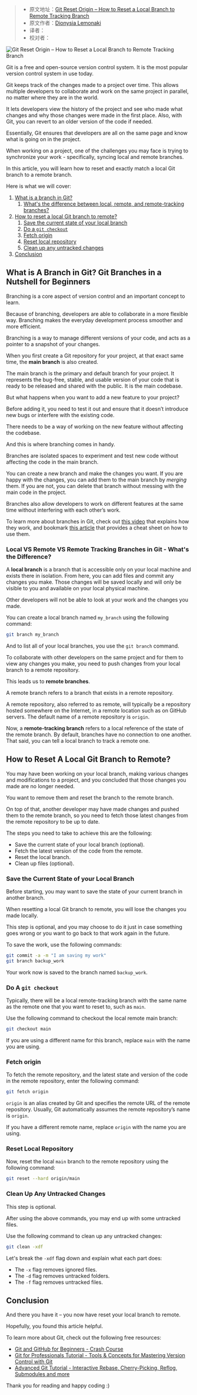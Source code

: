 > -  原文地址：[Git Reset Origin – How to Reset a Local Branch to Remote Tracking Branch](https://www.freecodecamp.org/news/git-reset-origin-how-to-reset-a-local-branch-to-remote-tracking-branch/)
> -  原文作者：[Dionysia Lemonaki](https://www.freecodecamp.org/news/author/dionysia/)
> -  译者：
> -  校对者：

![Git Reset Origin – How to Reset a Local Branch to Remote Tracking Branch](https://www.freecodecamp.org/news/content/images/size/w2000/2022/06/tanner-van-dera-oaQ2mTeaP7o-unsplash.jpg)

Git is a free and open-source version control system. It is the most popular version control system in use today.

Git keeps track of the changes made to a project over time. This allows multiple developers to collaborate and work on the same project in parallel, no matter where they are in the world.

It lets developers view the history of the project and see who made what changes and why those changes were made in the first place. Also, with Git, you can revert to an older version of the code if needed.

Essentially, Git ensures that developers are all on the same page and know what is going on in the project.

When working on a project, one of the challenges you may face is trying to synchronize your work - specifically, syncing local and remote branches.

In this article, you will learn how to reset and exactly match a local Git branch to a remote branch.

Here is what we will cover:

1.  [What is a branch in Git?](#intro)
    1.  [What's the difference between local, remote, and remote-tracking branches?](#difference)
2.  [How to reset a local Git branch to remote?](#reset)
    1.  [Save the current state of your local branch](#save)
    2.  [Do a `git checkout`](#checkout)
    3.  [Fetch origin](#fetch)
    4.  [Reset local repository](#reset-local)
    5.  [Clean up any untracked changes](#clean)
3.  [Conclusion](#conclusion)

## What is A Branch in Git? Git Branches in a Nutshell for Beginners

Branching is a core aspect of version control and an important concept to learn.

Because of branching, developers are able to collaborate in a more flexible way. Branching makes the everyday development process smoother and more efficient.

Branching is a way to manage different versions of your code, and acts as a pointer to a snapshot of your changes.

When you first create a Git repository for your project, at that exact same time, the **main branch** is also created.

The main branch is the primary and default branch for your project. It represents the bug-free, stable, and usable version of your code that is ready to be released and shared with the public. It is the main codebase.

But what happens when you want to add a new feature to your project?

Before adding it, you need to test it out and ensure that it doesn’t introduce new bugs or interfere with the existing code.

There needs to be a way of working on the new feature without affecting the codebase.

And this is where branching comes in handy.

Branches are isolated spaces to experiment and test new code without affecting the code in the main branch.

You can create a new branch and make the changes you want. If you are happy with the changes, you can add them to the main branch by _merging_ them. If you are not, you can delete that branch without messing with the main code in the project.

Branches also allow developers to work on different features at the same time without interfering with each other’s work.

To learn more about branches in Git, check out [this video](https://www.youtube.com/watch?v=e2IbNHi4uCI) that explains how they work, and bookmark [this article](https://www.freecodecamp.org/news/how-to-use-branches-in-git/) that provides a cheat sheet on how to use them.

### Local VS Remote VS Remote Tracking Branches in Git - What's the Difference?

A **local branch** is a branch that is accessible only on your local machine and exists there in isolation. From here, you can add files and commit any changes you make. Those changes will be saved locally and will only be visible to you and available on your local physical machine.

Other developers will not be able to look at your work and the changes you made.

You can create a local branch named `my_branch` using the following command:

```bash
git branch my_branch
```

And to list all of your local branches, you use the `git branch` command.

To collaborate with other developers on the same project and for them to view any changes you make, you need to push changes from your local branch to a remote repository.

This leads us to **remote branches**.

A remote branch refers to a branch that exists in a remote repository.

A remote repository, also referred to as remote, will typically be a repository hosted somewhere on the Internet, in a remote location such as on GitHub servers. The default name of a remote repository is `origin`.

Now, a **remote-tracking branch** refers to a local reference of the state of the remote branch. By default, branches have no connection to one another. That said, you can tell a local branch to track a remote one.

## How to Reset A Local Git Branch to Remote?

You may have been working on your local branch, making various changes and modifications to a project, and you concluded that those changes you made are no longer needed.

You want to remove them and reset the branch to the remote branch.

On top of that, another developer may have made changes and pushed them to the remote branch, so you need to fetch those latest changes from the remote repository to be up to date.

The steps you need to take to achieve this are the following:

-   Save the current state of your local branch (optional).
-   Fetch the latest version of the code from the remote.
-   Reset the local branch.
-   Clean up files (optional).

### Save the Current State of your Local Branch

Before starting, you may want to save the state of your current branch in another branch.

When resetting a local Git branch to remote, you will lose the changes you made locally.

This step is optional, and you may choose to do it just in case something goes wrong or you want to go back to that work again in the future.

To save the work, use the following commands:

```bash
git commit -a -m "I am saving my work"
git branch backup_work
```

Your work now is saved to the branch named `backup_work`.

### Do A `git checkout`

Typically, there will be a local remote-tracking branch with the same name as the remote one that you want to reset to, such as `main`.

Use the following command to checkout the local remote main branch:

```bash
git checkout main
```

If you are using a different name for this branch, replace `main` with the name you are using.

### Fetch origin

To fetch the remote repository, and the latest state and version of the code in the remote repository, enter the following command:

```bash
git fetch origin
```

`origin` is an alias created by Git and specifies the remote URL of the remote repository. Usually, Git automatically assumes the remote repository’s name is `origin`.

If you have a different remote name, replace `origin` with the name you are using.

### Reset Local Repository

Now, reset the local `main` branch to the remote repository using the following command:

```bash
git reset --hard origin/main
```

### Clean Up Any Untracked Changes

This step is optional.

After using the above commands, you may end up with some untracked files.

Use the following command to clean up any untracked changes:

```bash
git clean -xdf
```

Let's break the `-xdf` flag down and explain what each part does:

-   The `-x` flag removes ignored files.
-   The `-d` flag removes untracked folders.
-   The `-f` flag removes untracked files.

## Conclusion

And there you have it – you now have reset your local branch to remote.

Hopefully, you found this article helpful.

To learn more about Git, check out the following free resources:

-   [Git and GitHub for Beginners - Crash Course](https://www.youtube.com/watch?v=RGOj5yH7evk)
-   [Git for Professionals Tutorial - Tools & Concepts for Mastering Version Control with Git](https://www.youtube.com/watch?v=Uszj_k0DGsg)
-   [Advanced Git Tutorial - Interactive Rebase, Cherry-Picking, Reflog, Submodules and more](https://www.youtube.com/watch?v=qsTthZi23VE)

Thank you for reading and happy coding :)